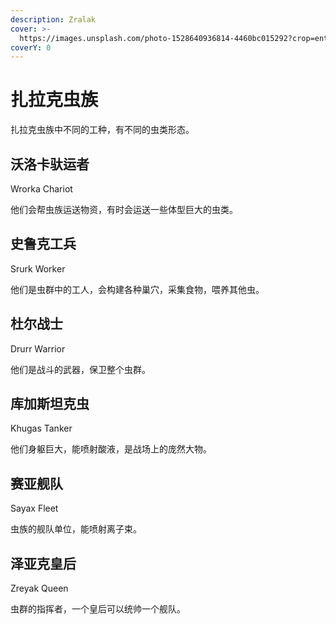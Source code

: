 ```yaml
---
description: Zralak
cover: >-
  https://images.unsplash.com/photo-1528640936814-4460bc015292?crop=entropy&cs=srgb&fm=jpg&ixid=MnwxOTcwMjR8MHwxfHNlYXJjaHwxfHxidWd8ZW58MHx8fHwxNjQ5NTY0Mjk5&ixlib=rb-1.2.1&q=85
coverY: 0
---
```


# 扎拉克虫族

扎拉克虫族中不同的工种，有不同的虫类形态。

## 沃洛卡驮运者&#x20;

Wrorka Chariot

他们会帮虫族运送物资，有时会运送一些体型巨大的虫类。

## 史鲁克工兵&#x20;

Srurk Worker

他们是虫群中的工人，会构建各种巢穴，采集食物，喂养其他虫。

## 杜尔战士&#x20;

Drurr Warrior

他们是战斗的武器，保卫整个虫群。

## 库加斯坦克虫&#x20;

Khugas Tanker

他们身躯巨大，能喷射酸液，是战场上的庞然大物。

## 赛亚舰队&#x20;

Sayax Fleet

虫族的舰队单位，能喷射离子束。

## 泽亚克皇后&#x20;

Zreyak Queen

虫群的指挥者，一个皇后可以统帅一个舰队。
